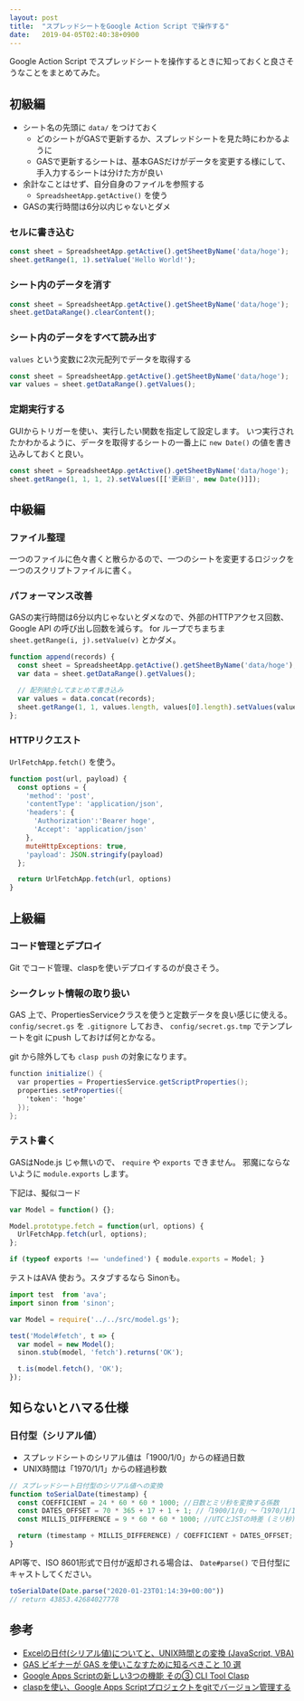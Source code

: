 ```yaml
---
layout: post
title:  "スプレッドシートをGoogle Action Script で操作する"
date:   2019-04-05T02:40:38+0900
---
```


Google Action Script でスプレッドシートを操作するときに知っておくと良さそうなことをまとめてみた。

## 初級編

- シート名の先頭に `data/` をつけておく
    - どのシートがGASで更新するか、スプレッドシートを見た時にわかるように
    - GASで更新するシートは、基本GASだけがデータを変更する様にして、手入力するシートは分けた方が良い
- 余計なことはせず、自分自身のファイルを参照する
    - `SpreadsheetApp.getActive()` を使う
- GASの実行時間は6分以内じゃないとダメ


### セルに書き込む

```javascript
const sheet = SpreadsheetApp.getActive().getSheetByName('data/hoge');
sheet.getRange(1, 1).setValue('Hello World!');
```

### シート内のデータを消す

```javascript
const sheet = SpreadsheetApp.getActive().getSheetByName('data/hoge');
sheet.getDataRange().clearContent();
```

### シート内のデータをすべて読み出す

`values` という変数に2次元配列でデータを取得する

```javascript
const sheet = SpreadsheetApp.getActive().getSheetByName('data/hoge');
var values = sheet.getDataRange().getValues();
```

### 定期実行する

GUIからトリガーを使い、実行したい関数を指定して設定します。
いつ実行されたかわかるように、データを取得するシートの一番上に `new Date()` の値を書き込みしておくと良い。

```javascript
const sheet = SpreadsheetApp.getActive().getSheetByName('data/hoge');
sheet.getRange(1, 1, 1, 2).setValues([['更新日', new Date()]]);
```


## 中級編

### ファイル整理

一つのファイルに色々書くと散らかるので、一つのシートを変更するロジックを一つのスクリプトファイルに書く。


### パフォーマンス改善

GASの実行時間は6分以内じゃないとダメなので、外部のHTTPアクセス回数、Google API の呼び出し回数を減らす。
for ループでちまちま `sheet.getRange(i, j).setValue(v)` とかダメ。

```javascript
function append(records) {
  const sheet = SpreadsheetApp.getActive().getSheetByName('data/hoge');
  var data = sheet.getDataRange().getValues();

  // 配列結合してまとめて書き込み
  var values = data.concat(records);
  sheet.getRange(1, 1, values.length, values[0].length).setValues(values);
};
```

### HTTPリクエスト

`UrlFetchApp.fetch()` を使う。

```javascript
function post(url, payload) {
  const options = {
    'method': 'post',
    'contentType': 'application/json',
    'headers': {
      'Authorization':'Bearer hoge',
      'Accept': 'application/json'
    },
    muteHttpExceptions: true,
    'payload': JSON.stringify(payload)
  };

  return UrlFetchApp.fetch(url, options)
}
```

## 上級編

### コード管理とデプロイ

Git でコード管理、claspを使いデプロイするのが良さそう。


### シークレット情報の取り扱い

GAS 上で、PropertiesServiceクラスを使うと定数データを良い感じに使える。
`config/secret.gs` を `.gitignore` しておき、 `config/secret.gs.tmp` でテンプレートをgit にpush しておけば何とかなる。

git から除外しても `clasp push` の対象になります。


```javascript:config/secret.gs
function initialize() {
  var properties = PropertiesService.getScriptProperties();
  properties.setProperties({
    'token': 'hoge'
  });
};
```

### テスト書く

GASはNode.js じゃ無いので、 `require` や `exports` できません。
邪魔にならないように `module.exports` します。

下記は、擬似コード

```javascript
var Model = function() {};

Model.prototype.fetch = function(url, options) {
  UrlFetchApp.fetch(url, options);
};

if (typeof exports !== 'undefined') { module.exports = Model; }
```

テストはAVA 使おう。スタブするなら Sinonも。

```javascript
import test  from 'ava';
import sinon from 'sinon';

var Model = require('../../src/model.gs');

test('Model#fetch', t => {
  var model = new Model();
  sinon.stub(model, 'fetch').returns('OK');

  t.is(model.fetch(), 'OK');
});
```

## 知らないとハマる仕様

### 日付型（シリアル値）

- スプレッドシートのシリアル値は「1900/1/0」からの経過日数
- UNIX時間は「1970/1/1」からの経過秒数

```javascript
// スプレッドシート日付型のシリアル値への変換
function toSerialDate(timestamp) {
  const COEFFICIENT = 24 * 60 * 60 * 1000; //日数とミリ秒を変換する係数
  const DATES_OFFSET = 70 * 365 + 17 + 1 + 1; //「1900/1/0」～「1970/1/1」 (日数)
  const MILLIS_DIFFERENCE = 9 * 60 * 60 * 1000; //UTCとJSTの時差 (ミリ秒)

  return (timestamp + MILLIS_DIFFERENCE) / COEFFICIENT + DATES_OFFSET;
}
```

API等で、ISO 8601形式で日付が返却される場合は、 `Date#parse()` で日付型にキャストしてください。

```javascript
toSerialDate(Date.parse("2020-01-23T01:14:39+00:00"))
// return 43853.42684027778
```


## 参考

- [Excelの日付(シリアル値)についてと、UNIX時間との変換 (JavaScript, VBA)](https://qiita.com/zakuroishikuro/items/eb8b7ab4aeb9db0f96dd#unix%E6%99%82%E9%96%93%E3%81%A8%E3%81%AE%E5%A4%89%E6%8F%9B)
- [GAS ビギナーが GAS を使いこなすために知るべきこと 10 選](https://qiita.com/tanabee/items/2c51681396fe12b6a0e4)
- [Google Apps Scriptの新しい3つの機能 その③ CLI Tool Clasp](https://qiita.com/soundTricker/items/354a993e354016945e44)
- [claspを使い、Google Apps Scriptプロジェクトをgitでバージョン管理する](https://qiita.com/rf_p/items/7492375ddd684ba734f8)
